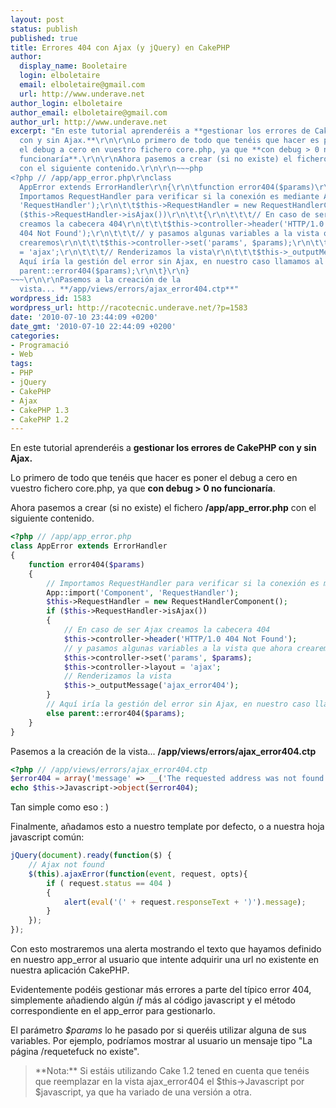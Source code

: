 ```yaml
---
layout: post
status: publish
published: true
title: Errores 404 con Ajax (y jQuery) en CakePHP
author:
  display_name: Booletaire
  login: elboletaire
  email: elboletaire@gmail.com
  url: http://www.underave.net
author_login: elboletaire
author_email: elboletaire@gmail.com
author_url: http://www.underave.net
excerpt: "En este tutorial aprenderéis a **gestionar los errores de CakePHP
  con y sin Ajax.**\r\n\r\nLo primero de todo que tenéis que hacer es poner
  el debug a cero en vuestro fichero core.php, ya que **con debug > 0 no
  funcionaría**.\r\n\r\nAhora pasemos a crear (si no existe) el fichero **/app/app_error.php**
  con el siguiente contenido.\r\n\r\n~~~php
<?php // /app/app_error.php\r\nclass
  AppError extends ErrorHandler\r\n{\r\n\tfunction error404($params)\r\n\t{\r\n\t\t//
  Importamos RequestHandler para verificar si la conexión es mediante Ajax\r\n\t\tApp::import('Component',
  'RequestHandler');\r\n\t\t$this->RequestHandler = new RequestHandlerComponent();\r\n\t\tif
  ($this->RequestHandler->isAjax())\r\n\t\t{\r\n\t\t\t// En caso de ser Ajax
  creamos la cabecera 404\r\n\t\t\t$this->controller->header('HTTP/1.0
  404 Not Found');\r\n\t\t\t// y pasamos algunas variables a la vista que ahora
  crearemos\r\n\t\t\t$this->controller->set('params', $params);\r\n\t\t\t$this->controller->layout
  = 'ajax';\r\n\t\t\t// Renderizamos la vista\r\n\t\t\t$this->_outputMessage('ajax_error404');\r\n\t\t}\r\n\t\t//
  Aquí iría la gestión del error sin Ajax, en nuestro caso llamamos al método padre.\r\n\t\telse
  parent::error404($params);\r\n\t}\r\n}
~~~\r\n\r\nPasemos a la creación de la
  vista... **/app/views/errors/ajax_error404.ctp**"
wordpress_id: 1583
wordpress_url: http://racotecnic.underave.net/?p=1583
date: '2010-07-10 23:44:09 +0200'
date_gmt: '2010-07-10 22:44:09 +0200'
categories:
- Programació
- Web
tags:
- PHP
- jQuery
- CakePHP
- Ajax
- CakePHP 1.3
- CakePHP 1.2
---
```


En este tutorial aprenderéis a **gestionar los errores de CakePHP con y sin Ajax.**

Lo primero de todo que tenéis que hacer es poner el debug a cero en vuestro fichero core.php, ya que **con debug > 0 no funcionaría**.

Ahora pasemos a crear (si no existe) el fichero **/app/app_error.php** con el siguiente contenido.

~~~php
<?php // /app/app_error.php
class AppError extends ErrorHandler
{
	function error404($params)
	{
		// Importamos RequestHandler para verificar si la conexión es mediante Ajax
		App::import('Component', 'RequestHandler');
		$this->RequestHandler = new RequestHandlerComponent();
		if ($this->RequestHandler->isAjax())
		{
			// En caso de ser Ajax creamos la cabecera 404
			$this->controller->header('HTTP/1.0 404 Not Found');
			// y pasamos algunas variables a la vista que ahora crearemos
			$this->controller->set('params', $params);
			$this->controller->layout = 'ajax';
			// Renderizamos la vista
			$this->_outputMessage('ajax_error404');
		}
		// Aquí iría la gestión del error sin Ajax, en nuestro caso llamamos al método padre.
		else parent::error404($params);
	}
}
~~~

Pasemos a la creación de la vista... **/app/views/errors/ajax_error404.ctp**<a id="more"></a><a id="more-1583"></a>

~~~php
<?php // /app/views/errors/ajax_error404.ctp
$error404 = array('message' => __('The requested address was not found on this server.',true), 'params' => $params);
echo $this->Javascript->object($error404);
~~~

Tan simple como eso : )

Finalmente, añadamos esto a nuestro template por defecto, o a nuestra hoja javascript común:

~~~javascript
jQuery(document).ready(function($) {
	// Ajax not found
	$(this).ajaxError(function(event, request, opts){
		if ( request.status == 404 )
		{
			alert(eval('(' + request.responseText + ')').message);
		}
	});
});
~~~

Con esto mostraremos una alerta mostrando el texto que hayamos definido en nuestro app_error al usuario que intente adquirir una url no existente en nuestra aplicación CakePHP.

Evidentemente podéis gestionar más errores a parte del típico error 404, simplemente añadiendo algún <em>if</em> más al código javascript y el método correspondiente en el app_error para gestionarlo.

El parámetro <em>$params</em> lo he pasado por si queréis utilizar alguna de sus variables. Por ejemplo, podríamos mostrar al usuario un mensaje tipo "La página /requetefuck no existe".
<blockquote>
**Nota:** Si estáis utilizando Cake 1.2 tened en cuenta que tenéis que reemplazar en la vista ajax_error404 el $this->Javascript por $javascript, ya que ha variado de una versión a otra.</blockquote>

